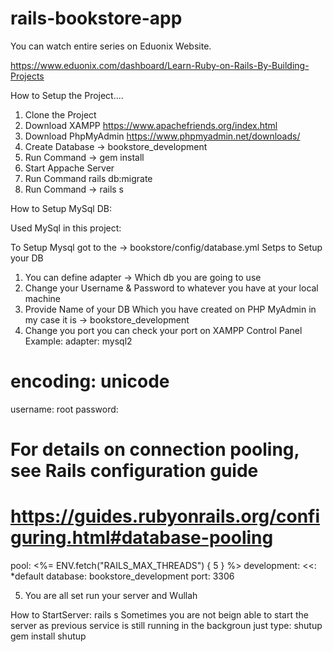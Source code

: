# rails-bookstore-app

You can watch entire series on Eduonix Website.

https://www.eduonix.com/dashboard/Learn-Ruby-on-Rails-By-Building-Projects

How to Setup the Project....

1. Clone the Project
2. Download XAMPP https://www.apachefriends.org/index.html
3. Download PhpMyAdmin https://www.phpmyadmin.net/downloads/
4. Create Database -> bookstore_development
5. Run Command -> gem install
6. Start Appache Server
7. Run Command rails db:migrate
8. Run Command -> rails s

How to Setup MySql DB: 

Used MySql in this project: 

To Setup Mysql got to the -> bookstore/config/database.yml
Setps to Setup your DB
1. You can define adapter -> Which db you are going to use
2. Change your Username & Password to whatever you have at your local machine
3. Provide Name of your DB Which you have created on PHP MyAdmin in my case it is -> bookstore_development
4. Change you port you can check your port on XAMPP Control Panel
Example: 
  adapter: mysql2
 # encoding: unicode
  username: root
  password:
  # For details on connection pooling, see Rails configuration guide
  # https://guides.rubyonrails.org/configuring.html#database-pooling
  pool: <%= ENV.fetch("RAILS_MAX_THREADS") { 5 } %>
  development:
  <<: *default
  database: bookstore_development
  port: 3306
  
  5. You are all set run your server and Wullah 
  
  How to StartServer: rails s
  Sometimes you are not beign able to start the server as previous service is still running in the backgroun just type: shutup
  gem install shutup
